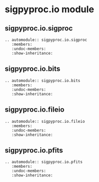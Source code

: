 # sigpyproc.io module

## sigpyproc.io.sigproc

```{eval-rst}
.. automodule:: sigpyproc.io.sigproc
   :members:
   :undoc-members:
   :show-inheritance:
```

## sigpyproc.io.bits

```{eval-rst}
.. automodule:: sigpyproc.io.bits
   :members:
   :undoc-members:
   :show-inheritance:
```

## sigpyproc.io.fileio

```{eval-rst}
.. automodule:: sigpyproc.io.fileio
   :members:
   :undoc-members:
   :show-inheritance:
```

## sigpyproc.io.pfits

```{eval-rst}
.. automodule:: sigpyproc.io.pfits
   :members:
   :undoc-members:
   :show-inheritance:
```
